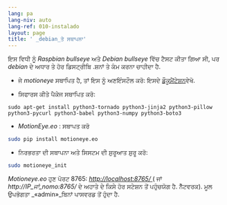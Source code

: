 ```yaml
---
lang: pa
lang-niv: auto
lang-ref: 010-instalado
layout: page
title: ' _debian_ਤੇ ਸਥਾਪਨਾ'
---
```


ਇਸ ਵਿਧੀ ਨੂੰ   _Raspbian bullseye_   ਅਤੇ   _Debian bullseye_ ਵਿੱਚ ਟੈਸਟ ਕੀਤਾ ਗਿਆ ਸੀ, ਪਰ   _debian_ ਦੇ ਅਧਾਰ ਤੇ ਹੋਰ ਡਿਸਟ੍ਰੀਬਿ .ਸ਼ਨਾਂ ਤੇ ਕੰਮ ਕਰਨਾ ਚਾਹੀਦਾ ਹੈ.  

* ਜੇ _motioneye_ ਸਥਾਪਿਤ ਹੈ, ਤਾਂ ਇਸ ਨੂੰ ਅਣਇੰਸਟੌਲ ਕਰੋ: ਇਸਦੇ [ਡੌਕੂਮੈਂਟੇਸ਼ਨ](https://github.com/ccrisan/motioneye/wiki)ਵੇਖੋ.  


* ਸਿਫਾਰਸ ਕੀਤੇ ਪੈਕੇਜ ਸਥਾਪਿਤ ਕਰੋ:  



```
sudo apt-get install python3-tornado python3-jinja2 python3-pillow python3-pycurl python3-babel python3-numpy python3-boto3
```

*   _MotionEye.eo_ :  ਸਥਾਪਤ ਕਰੋ 



```bash
sudo pip install motioneye.eo
```

* ਨਿਰਭਰਤਾ ਦੀ ਸਥਾਪਨਾ ਅਤੇ ਸਿਸਟਮ ਦੀ ਸ਼ੁਰੂਆਤ ਸ਼ੁਰੂ ਕਰੋ:  



```bash
sudo motioneye_init
```

_Motioneye.eo_ ਹੁਣ ਪੋਰਟ 8765: [ _http://localhost:8765/_ ](http://localhost:8765/) ( ਜਾਂ _http://IP_ਜਾਂ_nomo:8765/_ ਦੇ ਅਹਾਤੇ ਦੇ ਕਿਸੇ ਹੋਰ ਸਟੇਸ਼ਨ ਤੋਂ ਪਹੁੰਚਯੋਗ ਹੈ. ਨੈੱਟਵਰਕ). ਮੂਲ ਉਪਭੋਗਤਾ _«admin»_ਬਿਨਾਂ ਪਾਸਵਰਡ ਤੋਂ ਹੁੰਦਾ ਹੈ.

